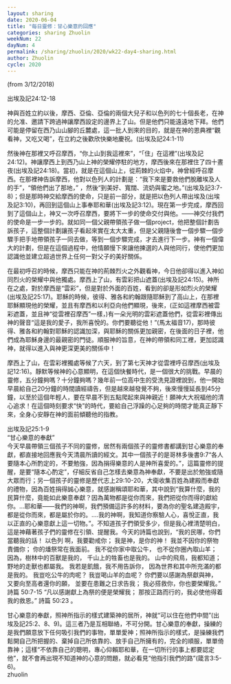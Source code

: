 ```yaml
---
layout: sharing
date: 2020-06-04
title: "每日靈修：甘心樂意的回應"
categories: sharing Zhuolin
weekNum: 22
dayNum: 4
permalink: /sharing/zhuolin/2020/wk22-day4-sharing.html
author: Zhuolin
cycle: 2020
---
```

(from 3/12/2018)

出埃及記24:12-18  

神與百姓立約以後，摩西、亞倫、亞倫的兩個大兒子和以色列的七十個長老，在神的允准、邀請下跨過神讓摩西設定的邊界上了山。但是他們只能遠遠地下拜。他們可能是停留在西乃山山腳的丘麓處，這一批人到來的目的，就是在神的恩典裡“觀看神，又吃又喝”，在立約之後歡欣快樂地慶祝。(出埃及記24:1-11)  

然後神在那裡又呼召摩西，“你上山到我這裡來”，“「住」在這裡”(出埃及記24:12)。神讓摩西上到西乃山上神的榮耀停駐的地方，摩西後來在那裡住了四十晝夜(出埃及記24:18)。當初，就是在這個山上，從荊棘的火焰中，神曾經呼召摩西。在那裡神告訴摩西，他對以色列人的計劃是：“我下來是要救他們脫離埃及人的手”，“領他們出了那地，” ，然後“到美好、寬闊、流奶與蜜之地。”(出埃及記3:7-8)；但是那時神交給摩西的使命，只是前一部分，就是把以色列人帶出埃及(出埃及記3:10)，再回到這個山上事奉耶和華(出埃及記3:12)。現在第一步完成，摩西回到了這個山上，神又一次呼召摩西，要將下一步的使命交付與他。——神交付我們的使命是一步一步的。就如同一個父親帶領孩子做一個project，他把整個計劃告訴孩子，這整個計劃讓孩子看起來實在太大太重，但是父親隨後會一個步驟一個步驟手把手地帶領孩子一同去做，等到一個步驟完成，才去進行下一步。神有一個偉大的計劃，但是在這個過程中，他情願慢下來讓他揀選的人與他同行，使他們更加認識他並建立超過世界上任何一對父子的美好關係。  

在最初呼召的時候，摩西只能在神的荊棘烈火之外觀看神，今日他卻得以進入神如同烈火的榮耀中與他獨處。摩西上了山，有雲彩把山遮蓋(出埃及記24:15)。神所在之處，對於摩西是“雲彩”，但是對於外面的百姓，看到的卻是形如烈火的榮耀(出埃及記25:17)。耶穌的時候，彼得、雅各和約翰跟隨耶穌到了高山上，在那裡耶穌顯現他的榮耀，並且有摩西和以利亞向他們顯現，後來，(正如這裡摩西被雲彩遮蓋，並且神“從雲裡召摩西”一樣，)有一朵光明的雲彩遮蓋他們，從雲彩裡傳出神的聲音“這是我的愛子，我所喜悅的。你們要聽從他！”(馬太福音17)，那時彼得、雅各和約翰對耶穌的認識加深，與耶穌的關係更加親密，在後面的日子裡，他們成為耶穌身邊的最親密的門徒。順服神的旨意，在神的帶領和同工裡，更加認識神，就得以進入與神更深更美的關係中！  

摩西上了山，在雲彩裡獨處等候了六天，到了第七天神才從雲裡呼召摩西(出埃及記12:16)。靜默等候神的心意顯明，在這個快餐時代，是一個很大的挑戰。早晨的靈修，五分鐘夠嗎？十分鐘夠嗎？幾年前一位高中生的受洗見證裡說到，他一開始早晨給自己20分鐘的時間讀經禱告，但是越來越發覺不夠，後來慢慢延長到45分鐘，以至於這個年輕人，要在早晨不到五點爬起來與神親近！願神大大祝福他的清心追求！在這個時刻要求“快”的時代，要給自己浮躁的心足夠的時間才能真正靜下來，全身心安靜在神的面前傾聽他的指教。  

出埃及記25:1-9  
“甘心樂意的奉獻”  
今天早晨帶領三個孩子不同的靈修，居然有兩個孩子的靈修書都講到甘心樂意的奉獻，都直接地回應我今天清晨所讀的經文。其中一個孩子的是哥林多後書9:7“各人要隨本心所酌定的，不要勉強，因為捐得樂意的人是神所喜愛的。”，這篇靈修的提醒，是要“隨本心酌定”，仔細反省自己怎樣去樂意為神奉獻，不要是出於勉強或隨大眾而行；另一個孩子的靈修是歷代志上29:10-20，大衛收集百姓為建殿而奉獻的禮物，因為百姓捐得誠心樂意，就感謝稱頌耶和華，其中說到“我算什麼，我的民算什麼，竟能如此樂意奉獻？因為萬物都是從你而來，我們把從你而得的獻給你。...耶和華——我們的神啊，我們預備這許多的材料，要為你的聖名建造殿宇，都是從你而來，都是屬於你的。....我的神啊，我知道你察驗人心，喜悅正直，我以正直的心樂意獻上這一切物。”。不知道孩子們領受多少，但是我心裡清楚明白，這是神藉著孩子們的靈修在引領、提醒我。今天的詩篇也說到，“我的民哪，你們當聽我的話！ 以色列 啊，我要勸戒你； 我是神，是你的神！ 我並不因你的祭物責備你； 你的燔祭常在我面前。 我不從你家中取公牛， 也不從你圈內取山羊； 因為，樹林中的百獸是我的， 千山上的牲畜也是我的。 山中的飛鳥，我都知道； 野地的走獸也都屬我。 我若是飢餓，我不用告訴你， 因為世界和其中所充滿的都是我的。 我豈吃公牛的肉呢？ 我豈喝山羊的血呢？ 你們要以感謝為祭獻與神， 又要向至高者還你的願， 並要在患難之日求告我； 我必搭救你，你也要榮耀我。” 詩篇 50:7-15 “凡以感謝獻上為祭的便是榮耀我； 那按正路而行的，我必使他得着我的救恩。” 詩篇 50:23 。  

甘心樂意的奉獻，照神所指示的樣式建築神的居所，神就“可以住在他們中間”(出埃及記25:2、8、9)。這三者乃是互相聯絡，不可分開。甘心樂意的奉獻，操練的是我們願意放下任何吸引我們的事物，單單愛神；照神所指示的樣式，是操練我們鬆開自己所把握的、棄掉自己所依靠的、放手自己所擁有的，完全的順服，單單倚靠神；這樣“不依靠自己的聰明，專心仰賴耶和華，在一切所行的事上都要認定他”，就不會再出現不知道神的心意的問題，就必看見“他指引我們的路”(箴言3:5-6)。  
zhuolin  
